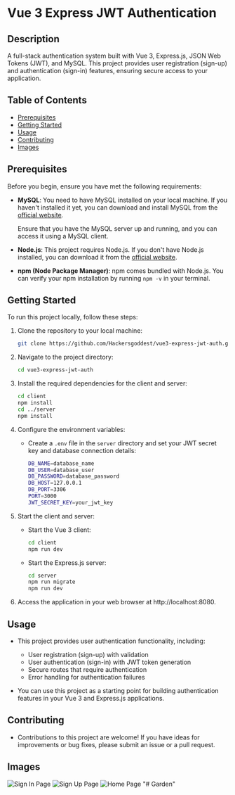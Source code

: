 # Vue 3 Express JWT Authentication

## Description

A full-stack authentication system built with Vue 3, Express.js, JSON Web Tokens (JWT), and MySQL. This project provides user registration (sign-up) and authentication (sign-in) features, ensuring secure access to your application.

## Table of Contents

- [Prerequisites](#prerequisites)
- [Getting Started](#getting-started)
- [Usage](#usage)
- [Contributing](#contributing)
- [Images](#images)

## Prerequisites

Before you begin, ensure you have met the following requirements:

- **MySQL**: You need to have MySQL installed on your local machine. If you haven't installed it yet, you can download and install MySQL from the [official website](https://dev.mysql.com/downloads/).

  Ensure that you have the MySQL server up and running, and you can access it using a MySQL client.

- **Node.js**: This project requires Node.js. If you don't have Node.js installed, you can download it from the [official website](https://nodejs.org/).

- **npm (Node Package Manager)**: npm comes bundled with Node.js. You can verify your npm installation by running `npm -v` in your terminal.

## Getting Started

To run this project locally, follow these steps:

1. Clone the repository to your local machine:

   ```sh
   git clone https://github.com/Hackersgoddest/vue3-express-jwt-auth.git
   ```

2. Navigate to the project directory:
    ```sh
    cd vue3-express-jwt-auth
    ```

3. Install the required dependencies for the client and server:
    ```sh
    cd client
    npm install
    cd ../server
    npm install
    ```

4. Configure the environment variables:

    - Create a `.env` file in the `server` directory and set your JWT secret key and database connection details:
         ```sh
        DB_NAME=database_name
        DB_USER=database_user
        DB_PASSWORD=database_password
        DB_HOST=127.0.0.1
        DB_PORT=3306
        PORT=3000
        JWT_SECRET_KEY=your_jwt_key
        ```

5. Start the client and server:

    - Start the Vue 3 client:
        ```sh
        cd client
        npm run dev
        ```
    
    - Start the Express.js server:
        ```sh
        cd server
        npm run migrate
        npm run dev
        ```

6. Access the application in your web browser at http://localhost:8080.


## Usage

- This project provides user authentication functionality, including:

    - User registration (sign-up) with validation
    - User authentication (sign-in) with JWT token generation
    - Secure routes that require authentication
    - Error handling for authentication failures
- You can use this project as a starting point for building authentication features in your Vue 3 and Express.js applications.

## Contributing
- Contributions to this project are welcome! If you have ideas for improvements or bug fixes, please submit an issue or a pull request.

## Images
![Sign In Page](login.png)
![Sign Up Page](register.png)
![Home Page](home.png)
"# Garden" 
